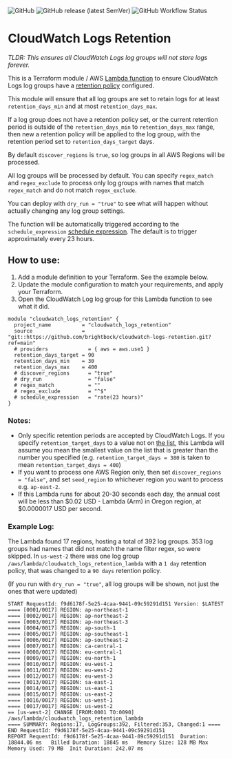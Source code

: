 ![GitHub](https://img.shields.io/github/license/brightbock/cloudwatch-logs-retention) ![GitHub release (latest SemVer)](https://img.shields.io/github/v/release/brightbock/cloudwatch-logs-retention) ![GitHub Workflow Status](https://img.shields.io/github/workflow/status/brightbock/cloudwatch-logs-retention/Terraform)

#  CloudWatch Logs Retention

_TLDR: This ensures all CloudWatch Logs log groups will not store logs forever._

This is a Terraform module / AWS [Lambda function](https://github.com/brightbock/cloudwatch-logs-retention/blob/main/src/lambda.py) to ensure CloudWatch Logs log groups have a [retention policy](https://docs.aws.amazon.com/AmazonCloudWatchLogs/latest/APIReference/API_PutRetentionPolicy.html) configured.

This module will ensure that all log groups are set to retain logs for at least `retention_days_min` and at most `retention_days_max`.

If a log group does not have a retention policy set, or the current retention period is outside of the `retention_days_min` to `retention_days_max` range, then new a retention policy will be applied to the log group, with the retention period set to `retention_days_target` days.

By default `discover_regions` is `true`, so log groups in all AWS Regions will be processed.

All log groups will be processed by default. You can specify `regex_match` and `regex_exclude` to process only log groups with names that match `regex_match` and do not match `regex_exclude`.

You can deploy with `dry_run = "true"` to see what will happen without actually changing any log group settings.

The function will be automatically triggered according to the `schedule_expression` [schedule expression](https://docs.aws.amazon.com/lambda/latest/dg/services-cloudwatchevents-expressions.html). The default is to trigger approximately every 23 hours.

## How to use:

1. Add a module definition to your Terraform. See the example below.
2. Update the module configuration to match your requirements, and apply your Terraform.
3. Open the CloudWatch Log log group for this Lambda function to see what it did.

```
module "cloudwatch_logs_retention" {
  project_name          = "cloudwatch_logs_retention"
  source                = "git::https://github.com/brightbock/cloudwatch-logs-retention.git?ref=main"
  # providers             = { aws = aws.use1 }
  retention_days_target = 90
  retention_days_min    = 30
  retention_days_max    = 400
  # discover_regions      = "true"
  # dry_run               = "false"
  # regex_match           = ""
  # regex_exclude         = "^$"
  # schedule_expression   = "rate(23 hours)"
}

```

### Notes:

- Only specific retention periods are accepted by CloudWatch Logs. If you specify `retention_target_days` to a value not on [the list](https://docs.aws.amazon.com/AmazonCloudWatchLogs/latest/APIReference/API_PutRetentionPolicy.html#API_PutRetentionPolicy_RequestSyntax), this Lambda will assume you mean the smallest value on the list that is greater than the number you specified (e.g. `retention_target_days = 380` is taken to mean `retention_target_days = 400`)
- If you want to process one AWS Region only, then set `discover_regions = "false"`, and set `seed_region` to whichever region you want to process e.g. `ap-east-2`.
- If this Lambda runs for about 20-30 seconds each day, the annual cost will be less than $0.02 USD - Lambda (Arm) in Oregon region, at $0.0000017 USD per second.

### Example Log:

The Lambda found 17 regions, hosting a total of 392 log groups. 353 log groups had names that did not match the name filter regex, so were skipped. In `us-west-2` there was one log group `/aws/lambda/cloudwatch_logs_retention_lambda` with a `1 day` retention policy, that was changed to a `90 days` retention policy.

(If you run with `dry_run = "true"`, all log groups will be shown, not just the ones that were updated)

```
START RequestId: f9d6178f-5e25-4caa-9441-09c59291d151 Version: $LATEST
==== [0001/0017] REGION: ap-northeast-1
==== [0002/0017] REGION: ap-northeast-2
==== [0003/0017] REGION: ap-northeast-3
==== [0004/0017] REGION: ap-south-1
==== [0005/0017] REGION: ap-southeast-1
==== [0006/0017] REGION: ap-southeast-2
==== [0007/0017] REGION: ca-central-1
==== [0008/0017] REGION: eu-central-1
==== [0009/0017] REGION: eu-north-1
==== [0010/0017] REGION: eu-west-1
==== [0011/0017] REGION: eu-west-2
==== [0012/0017] REGION: eu-west-3
==== [0013/0017] REGION: sa-east-1
==== [0014/0017] REGION: us-east-1
==== [0015/0017] REGION: us-east-2
==== [0016/0017] REGION: us-west-1
==== [0017/0017] REGION: us-west-2
== [us-west-2] CHANGE [FROM:0001 TO:0090] /aws/lambda/cloudwatch_logs_retention_lambda
==== SUMMARY: Regions:17, LogGroups:392, Filtered:353, Changed:1 ====
END RequestId: f9d6178f-5e25-4caa-9441-09c59291d151
REPORT RequestId: f9d6178f-5e25-4caa-9441-09c59291d151	Duration: 18844.06 ms	Billed Duration: 18845 ms	Memory Size: 128 MB	Max Memory Used: 79 MB	Init Duration: 242.07 ms
```
